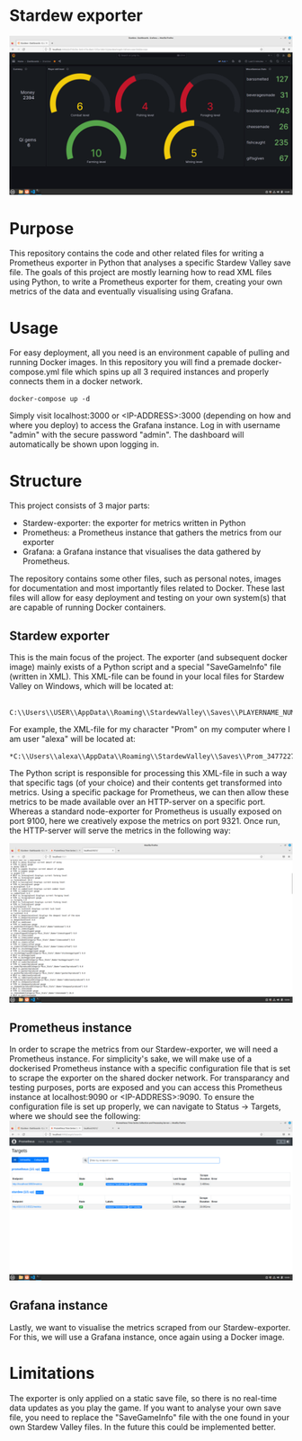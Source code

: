 # Stardew exporter


![Image of dashboard](/img/Stardew_dashboard.png "Dashboard preview")


# Purpose 

This repository contains the code and other related files for writing a Prometheus exporter in Python that analyses a specific Stardew Valley save file. The goals of this project are mostly learning how to read XML files using Python, to write a Prometheus exporter for them, creating your own metrics of the data and eventually visualising using Grafana. 


# Usage
For easy deployment, all you need is an environment capable of pulling and running Docker images. In this repository you will find a premade docker-compose.yml file which spins up all 3 required instances and properly connects them in a docker network.

```console
docker-compose up -d
```
Simply visit localhost:3000 or \<IP-ADDRESS>:3000 (depending on how and where you deploy) to access the Grafana instance. Log in with username "admin" with the secure password "admin". The dashboard will automatically be shown upon logging in.

# Structure
This project consists of 3 major parts:
- Stardew-exporter: the exporter for metrics written in Python
- Prometheus: a Prometheus instance that gathers the metrics from our exporter
- Grafana: a Grafana instance that visualises the data gathered by Prometheus.

The repository contains some other files, such as personal notes, images for documentation and most importantly files related to Docker. These last files will allow for easy deployment and testing on your own system(s) that are capable of running Docker containers.

## Stardew exporter
This is the main focus of the project. The exporter (and subsequent docker image) mainly exists of a Python script and a special "SaveGameInfo" file (written in XML). This XML-file can be found in your local files for Stardew Valley on Windows, which will be located at:
```console
 C:\\Users\\USER\\AppData\\Roaming\\StardewValley\\Saves\\PLAYERNAME_NUMBERSTRING\\SaveGameInfo
```

For example, the XML-file for my character "Prom" on my computer where I am user "alexa" will be located at: 
```console
*C:\\Users\\alexa\\AppData\\Roaming\\StardewValley\\Saves\\Prom_347722748\\SaveGameInfo*
```

The Python script is responsible for processing this XML-file in such a way that specific tags (of your choice) and their contents get transformed into metrics. Using a specific package for Prometheus, we can then allow these metrics to be made available over an HTTP-server on a specific port. Whereas a standard node-exporter for Prometheus is usually exposed on port 9100, here we creatively expose the metrics on port 9321. Once run, the HTTP-server will serve the metrics in the following way:

![Image of exporter](/img/Stardew_Exporter.png "Metrics as seen served by HTTP-server")


## Prometheus instance
In order to scrape the metrics from our Stardew-exporter, we will need a Prometheus instance. For simplicity's sake, we will make use of a dockerised Prometheus instance with a specific configuration file that is set to scrape the exporter on the shared docker network. For transparancy and testing purposes, ports are exposed and you can access this Prometheus instance at localhost:9090 or \<IP-ADDRESS>:9090. To ensure the configuration file is set up properly, we can navigate to Status -> Targets, where we should see the following:
![Image of Prometheus instance](/img/Prometheus.png "Prometheus instance with targets to be scraped and status of said targets")

## Grafana instance
Lastly, we want to visualise the metrics scraped from our Stardew-exporter. For this, we will use a Grafana instance, once again using a Docker image.



# Limitations

The exporter is only applied on a static save file, so there is no real-time data updates as you play the game. If you want to analyse your own save file, you need to replace the "SaveGameInfo" file with the one found in your own Stardew Valley files. In the future this could be implemented better. 